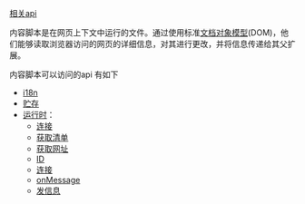 [相关api](https://developer.chrome.com/docs/extensions/mv3/content_scripts/)


内容脚本是在网页上下文中运行的文件。通过使用标准[文档对象模型](https://www.w3.org/TR/DOM-Level-2-HTML/)(DOM)，他们能够读取浏览器访问的网页的详细信息，对其进行更改，并将信息传递给其父扩展。


内容脚本可以访问的api 有如下


-   [i18n](https://developer.chrome.com/docs/extensions/reference/i18n/)
-   [贮存](https://developer.chrome.com/docs/extensions/reference/storage/)
-   [运行时](https://developer.chrome.com/docs/extensions/reference/runtime/)：
    -   [连接](https://developer.chrome.com/docs/extensions/reference/runtime#method-connect)
    -   [获取清单](https://developer.chrome.com/docs/extensions/reference/runtime#method-getManifest)
    -   [获取网址](https://developer.chrome.com/docs/extensions/reference/runtime#method-getURL)
    -   [ID](https://developer.chrome.com/docs/extensions/reference/runtime#property-id)
    -   [连接](https://developer.chrome.com/docs/extensions/reference/runtime#event-onConnect)
    -   [onMessage](https://developer.chrome.com/docs/extensions/reference/runtime#event-onMessage)
    -   [发信息](https://developer.chrome.com/docs/extensions/reference/runtime#method-sendMessage)





